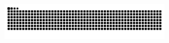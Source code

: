 <picture>
  <source media="(prefers-color-scheme: dark)" srcset="https://raw.githubusercontent.com/brenobattaglin/brenobattaglin/output/github-snake-dark.svg">
  <source media="(prefers-color-scheme: light)" srcset="https://raw.githubusercontent.com/brenobattaglin/brenobattaglin/output/github-snake.svg">
  <img alt="github snake animation" src="https://raw.githubusercontent.com/brenobattaglin/brenobattaglin/output/github-snake.svg">
</picture>

